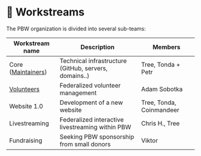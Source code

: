 # 👷 Workstreams

The PBW organization is divided into several sub-teams:

| Workstream name                          | Description                                           | Members                  |
| ---------------------------------------- | ----------------------------------------------------- | ------------------------ |
| Core ([Maintainers](./#pbw-maintainers)) | Technical infrastructure (GitHub, servers, domains..) | Tree, Tonda + Petr       |
| [Volunteers](../volunteers/)             | Federalized volunteer management                      | Adam Sobotka             |
| Website 1.0                              | Development of a new website                          | Tree, Tonda, Coinmandeer |
| Livestreaming                            | Federalized interactive livestreaming within PBW      | Chris H., Tree           |
| Fundraising                              | Seeking PBW sponsorship from small donors             | Viktor                   |

